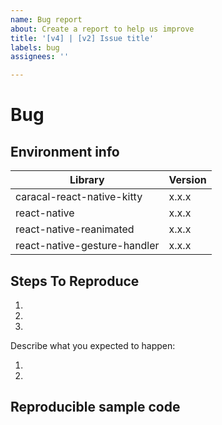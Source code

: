 ```yaml
---
name: Bug report
about: Create a report to help us improve
title: '[v4] | [v2] Issue title'
labels: bug
assignees: ''

---
```


# Bug

<!--
  Please provide a clear and concise description of what the bug is.
  Include screenshots or gifs if needed.
  Please test using the latest release of the library, as maybe your bug has been already fixed.
  If the library has multiple install methods, describe installation method (e.g., pod, not pod, with jetifier etc).

  **Please note that issues that do not follow the template may be closed.**
-->

## Environment info

<!--
  Please provide the version of the libraries below.
-->

| Library                         | Version |
| ------------------------------- | ------- |
| caracal-react-native-kitty            | x.x.x   |
| react-native                    | x.x.x   |
| react-native-reanimated         | x.x.x   |
| react-native-gesture-handler    | x.x.x   |

## Steps To Reproduce

<!--
- You must provide a clear list of steps and code to reproduce the problem.
- Keep the code reproducing the bug as simple as possible, with the minimum amount of code required to reproduce the issue. See https://stackoverflow.com/help/mcve.
- Either re-create the bug using the repository's example app or link to a GitHub repository with code that reproduces the bug.
- Explain the steps we need to take to reproduce the issue:
-->

1.
2.
3.

Describe what you expected to happen:

1.
2.

## Reproducible sample code

<!--

 Please use the Bottom Sheet issue snack template https://snack.expo.io/caracal-react-native-kitty-v4-reproducible-issue-template or provide a minimal runnable repro as explained above so that the bug can be tested in isolation. or use
-->
